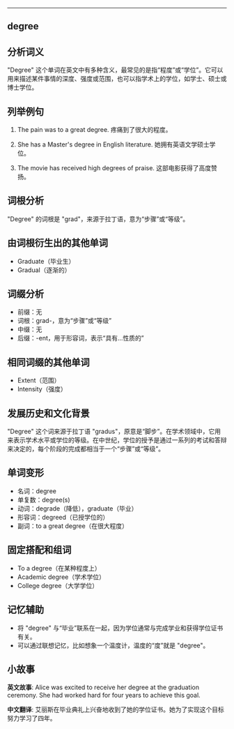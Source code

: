 
---------------
## degree
## 分析词义
"Degree" 这个单词在英文中有多种含义，最常见的是指“程度”或“学位”。它可以用来描述某件事情的深度、强度或范围，也可以指学术上的学位，如学士、硕士或博士学位。

## 列举例句
1. The pain was to a great degree.
   疼痛到了很大的程度。
   
2. She has a Master's degree in English literature.
   她拥有英语文学硕士学位。
   
3. The movie has received high degrees of praise.
   这部电影获得了高度赞扬。

## 词根分析
"Degree" 的词根是 "grad"，来源于拉丁语，意为“步骤”或“等级”。

## 由词根衍生出的其他单词
- Graduate（毕业生）
- Gradual（逐渐的）

## 词缀分析
- 前缀：无
- 词根：grad-，意为“步骤”或“等级”
- 中缀：无
- 后缀：-ent，用于形容词，表示“具有...性质的”

## 相同词缀的其他单词
- Extent（范围）
- Intensity（强度）

## 发展历史和文化背景
"Degree" 这个词来源于拉丁语 "gradus"，原意是“脚步”。在学术领域中，它用来表示学术水平或学位的等级。在中世纪，学位的授予是通过一系列的考试和答辩来决定的，每个阶段的完成都相当于一个“步骤”或“等级”。

## 单词变形
- 名词：degree
- 单复数：degree(s)
- 动词：degrade（降低），graduate（毕业）
- 形容词：degreed（已授学位的）
- 副词：to a great degree（在很大程度）

## 固定搭配和组词
- To a degree（在某种程度上）
- Academic degree（学术学位）
- College degree（大学学位）

## 记忆辅助
- 将 "degree" 与“毕业”联系在一起，因为学位通常与完成学业和获得学位证书有关。
- 可以通过联想记忆，比如想象一个温度计，温度的“度”就是 "degree"。

## 小故事
**英文故事**:
Alice was excited to receive her degree at the graduation ceremony. She had worked hard for four years to achieve this goal.

**中文翻译**:
艾丽斯在毕业典礼上兴奋地收到了她的学位证书。她为了实现这个目标努力学习了四年。

